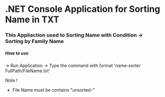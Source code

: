 # .NET Console Application for Sorting Name in TXT
### This Appliaction used to Sorting Name with Condition -> Sorting by Family Name

##### How to use
-> Run Application
-> Type the command with format 'name-sorter FullPath/FileName.txt'

Note !
- File Name must be contains "unsorted-"
